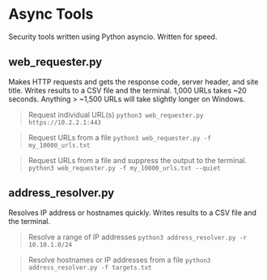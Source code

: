 # Async Tools
Security tools written using Python asyncio. Written for speed.

## web_requester.py
Makes HTTP requests and gets the response code, server header, and site title. Writes results to a CSV file and the terminal. 1,000 URLs takes ~20 seconds. Anything > ~1,500 URLs will take slightly longer on Windows.

> Request individual URL(s)
`python3 web_requester.py https://10.2.2.1:443`

> Request URLs from a file
`python3 web_requester.py -f my_10000_urls.txt`

> Request URLs from a file and suppress the output to the terminal.
`python3 web_requester.py -f my_10000_urls.txt --quiet`

## address_resolver.py
Resolves IP address or hostnames quickly. Writes results to a CSV file and the terminal.

> Resolve a range of IP addresses
`python3 address_resolver.py -r 10.10.1.0/24`

> Resolve hostnames or IP addresses from a file
`python3 address_resolver.py -f targets.txt`
